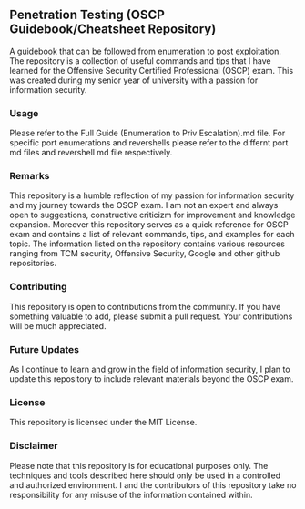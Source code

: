 ## Penetration Testing (OSCP  Guidebook/Cheatsheet Repository)
A guidebook that can be followed from enumeration to post exploitation. The repository is a collection of useful commands and tips that I have learned for the Offensive Security Certified Professional (OSCP) exam. This was created during my senior year of university with a passion for information security. 

### Usage
Please refer to the Full Guide (Enumeration to Priv Escalation).md file. For specific port enumerations and revershells please refer to the differnt port md files and revershell md file respectively.

### Remarks
This repository is a humble reflection of my passion for information security and my journey towards the OSCP exam. I am not an expert and always open to suggestions, constructive criticizm for improvement and knowledge expansion. Moreover this repository serves as a quick reference for OSCP exam and contains a list of relevant commands, tips, and examples for each topic. The information listed on the repository contains various resources ranging from TCM security, Offensive Security, Google and other github repositories.

### Contributing
This repository is open to contributions from the community. If you have something valuable to add, please submit a pull request. Your contributions will be much appreciated.

### Future Updates
As I continue to learn and grow in the field of information security, I plan to update this repository to include relevant materials beyond the OSCP exam.

### License
This repository is licensed under the MIT License.

### Disclaimer
Please note that this repository is for educational purposes only. The techniques and tools described here should only be used in a controlled and authorized environment. I and the contributors of this repository take no responsibility for any misuse of the information contained within.
